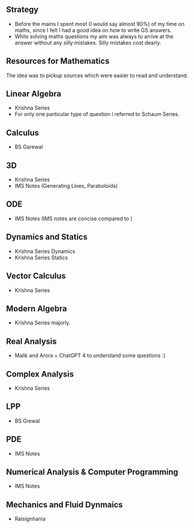 ## Strategy
- Before the mains I spent most (I would say almost 90%) of my time on maths, since I felt I had a good idea on how to write GS answers.
- While solving maths questions my aim was always to arrive at the answer without any silly mistakes. Silly mistakes cost dearly.


## Resources for Mathematics
The idea was to pickup sources which were easier to read and understand. 

## Linear Algebra
- Krishna Series
- For only one particular type of question i referred to Schaum Series.

## Calculus
- BS Garewal

## 3D
- Krishna Series
- IMS Notes  (Generating Lines, Paraboloids)

## ODE
- IMS Notes (IMS notes are concise compared to )

## Dynamics and Statics
- Krishna Series Dynamics
- Krishna Series Statics

## Vector Calculus
- Krishna Series

## Modern Algebra
- Krishna Series majorly.

## Real Analysis
- Malik and Arora + ChatGPT 4 to understand some questions :) 

## Complex Analysis
- Krishna Series

## LPP
- BS Grewal

## PDE
- IMS Notes

## Numerical Analysis & Computer Programming
- IMS Notes

## Mechanics and Fluid Dynmaics
- Raisignhania 



